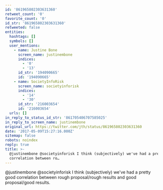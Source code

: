 ```yaml
---
id: '861965802303631360'
retweet_count: '0'
favorite_count: '0'
id_str: '861965802303631360'
retweeted: false
entities:
  hashtags: []
  symbols: []
  user_mentions:
    - name: Justine Bone
      screen_name: justinembone
      indices:
        - '0'
        - '13'
      id_str: '194090665'
      id: '194090665'
    - name: SocietyInfoRisk
      screen_name: societyinforisk
      indices:
        - '14'
        - '30'
      id_str: '216003654'
      id: '216003654'
  urls: []
in_reply_to_status_id_str: '861705406707585025'
in_reply_to_screen_name: justinembone
original_url: https://twitter.com/jth/status/861965802303631360
date: '2017-05-09T15:27:16.000Z'
sitemap: false
robots: noindex
reply: true
title: >-
  @justinembone @societyinforisk I think (subjectively) we've had a pretty good
  correlation between ro…
---
```


@justinembone @societyinforisk I think (subjectively) we've had a pretty good correlation between rough proposal/rough results and good proposal/good results.